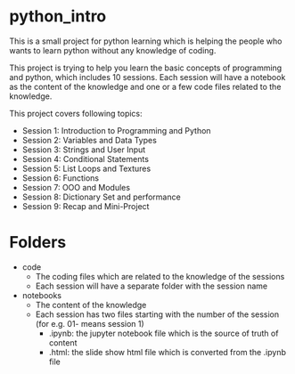 # python_intro

This is a small project for python learning which is helping the people who wants to learn python without any knowledge of coding.

This project is trying to help you learn the basic concepts of programming and python, which includes 10 sessions. Each session will have a notebook as the content of the knowledge and one or a few code files related to the knowledge.

This project covers following topics:

- Session 1: Introduction to Programming and Python
- Session 2: Variables and Data Types
- Session 3: Strings and User Input
- Session 4: Conditional Statements
- Session 5: List Loops and Textures
- Session 6: Functions
- Session 7: OOO and Modules
- Session 8: Dictionary Set and performance
- Session 9: Recap and Mini-Project

# Folders

- code
  - The coding files which are related to the knowledge of the sessions
  - Each session will have a separate folder with the session name
- notebooks
  - The content of the knowledge
  - Each session has two files starting with the number of the session (for e.g. 01- means session 1)
    - .ipynb: the jupyter notebook file which is the source of truth of content
    - .html: the slide show html file which is converted from the .ipynb file
